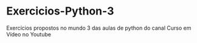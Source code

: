 # Exercicios-Python-3
Exercícios propostos no mundo 3 das aulas de python do canal Curso em Vídeo no Youtube 
